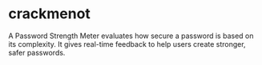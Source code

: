 # crackmenot
A Password Strength Meter evaluates how secure a password is based on its complexity. It gives real-time feedback to help users create stronger, safer passwords.
